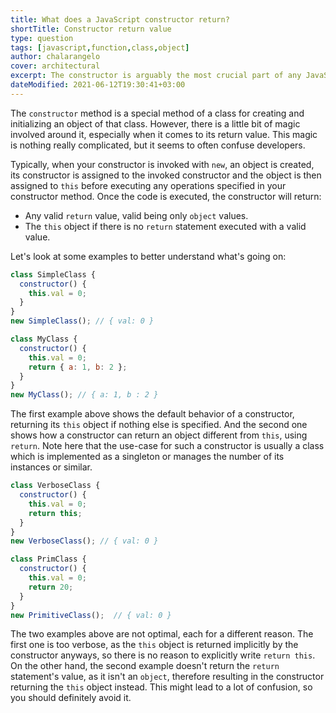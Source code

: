 ```yaml
---
title: What does a JavaScript constructor return?
shortTitle: Constructor return value
type: question
tags: [javascript,function,class,object]
author: chalarangelo
cover: architectural
excerpt: The constructor is arguably the most crucial part of any JavaScript class, which is why you might want to take a closer look at what they return.
dateModified: 2021-06-12T19:30:41+03:00
---
```


The `constructor` method is a special method of a class for creating and initializing an object of that class. However, there is a little bit of magic involved around it, especially when it comes to its return value. This magic is nothing really complicated, but it seems to often confuse developers.

Typically, when your constructor is invoked with `new`, an object is created, its constructor is assigned to the invoked constructor and the object is then assigned to `this` before executing any operations specified in your constructor method. Once the code is executed, the constructor will return:

- Any valid `return` value, valid being only `object` values.
- The `this` object if there is no `return` statement executed with a valid value.

Let's look at some examples to better understand what's going on:

```js
class SimpleClass {
  constructor() {
    this.val = 0;
  }
}
new SimpleClass(); // { val: 0 }

class MyClass {
  constructor() {
    this.val = 0;
    return { a: 1, b: 2 };
  }
}
new MyClass(); // { a: 1, b : 2 }
```

The first example above shows the default behavior of a constructor, returning its `this` object if nothing else is specified. And the second one shows how a constructor can return an object different from `this`, using `return`. Note here that the use-case for such a constructor is usually a class which is implemented as a singleton or manages the number of its instances or similar.

```js
class VerboseClass {
  constructor() {
    this.val = 0;
    return this;
  }
}
new VerboseClass(); // { val: 0 }

class PrimClass {
  constructor() {
    this.val = 0;
    return 20;
  }
}
new PrimitiveClass();  // { val: 0 }
```

The two examples above are not optimal, each for a different reason. The first one is too verbose, as the `this` object is returned implicitly by the constructor anyways, so there is no reason to explicitly write `return this`. On the other hand, the second example doesn't return the `return` statement's value, as it isn't an `object`, therefore resulting in the constructor returning the `this` object instead. This might lead to a lot of confusion, so you should definitely avoid it.

